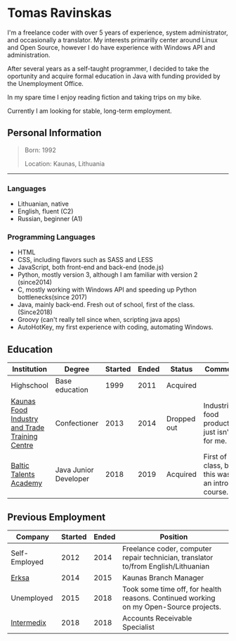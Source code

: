# Tomas Ravinskas

I'm a freelance coder with over 5 years of experience, system administrator, and occasionally a translator.
My interests primarilly center around Linux and Open Source, however I do have experience with Windows API and administration.

After several years as a self-taught programmer, I decided to take the oportunity and acquire formal education in Java with funding provided by the Unemployment Office.

In my spare time I enjoy reading fiction and taking trips on my bike.

Currently I am looking for stable, long-term employment.


## Personal Information

> Born: 1992
>
> Location: Kaunas, Lithuania

---

### Languages
- Lithuanian, native
- English, fluent (C2)
- Russian, beginner (A1)

### Programming Languages
- HTML
- CSS, including flavors such as SASS and LESS
- JavaScript, both front-end and back-end (node.js)
- Python, mostly version 3, although I am familiar with version 2 (since2014)
- C, mostly working with Windows API and speeding up Python bottlenecks(since 2017)
- Java, mainly back-end. Fresh out of school, first of the class. (Since2018)
- Groovy (can't really tell since when, scripting java apps)
- AutoHotKey, my first experience with coding, automating Windows.


## Education

<div class="overflow">

| Institution | Degree | Started | Ended | Status | Comment |
|-------------|----------------|------|------|----------|---|
| Highschool | Base education | 1999 | 2011 | Acquired |   |
| [Kaunas Food Industry and Trade Training Centre](https://www.mpcentras.lt/) | Confectioner | 2013 | 2014 | Dropped out | Industrial food production just isn't for me. |
| [Baltic Talents Academy](https://baltictalents.lt/) | Java Junior Developer | 2018 | 2019 | Acquired | First of the class, but this was an intro course. |

</div>


## Previous Employment

<div class="overflow">

| Company | Started | Ended | Position |
|---------|---------|-------|----------|
| Self-Employed | 2012 | 2014 | Freelance coder, computer repair technician, translator to/from English/Lithuanian |
| [Erksa](http://www.erksa.lt/) | 2014 | 2015 | Kaunas Branch Manager |
| Unemployed | 2015 | 2018 | Took some time off, for health reasons. Continued working on my Open-Source projects. |
| [Intermedix](http://intermedix.lt/) | 2018 | 2018 | Accounts Receivable Specialist |

</div>
